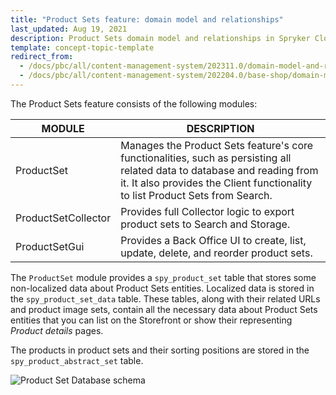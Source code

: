 ```yaml
---
title: "Product Sets feature: domain model and relationships"
last_updated: Aug 19, 2021
description: Product Sets domain model and relationships in Spryker Cloud Commerce OS, including data structures for managing and displaying product collections.
template: concept-topic-template
redirect_from:
  - /docs/pbc/all/content-management-system/202311.0/domain-model-and-relationships/product-sets-domain-model-and-relationships.html
  - /docs/pbc/all/content-management-system/202204.0/base-shop/domain-model-and-relationships/product-sets-feature-domain-model-and-relationships.html
---
```


The Product Sets feature consists of the following modules:

| MODULE | DESCRIPTION |
| --- | --- |
| ProductSet | Manages the Product Sets feature's core functionalities, such as persisting all related data to database and reading from it. It also provides the Client functionality to list Product Sets from Search. |
| ProductSetCollector | Provides full Collector logic to export product sets to Search and Storage. |
| ProductSetGui | Provides a Back Office UI to create, list, update, delete, and reorder product sets. |

The `ProductSet` module provides a `spy_product_set` table that stores some non-localized data about Product Sets entities. Localized data is stored in the `spy_product_set_data` table. These tables, along with their related URLs and product image sets, contain all the necessary data about Product Sets entities that you can list on the Storefront or show their representing *Product details* pages.

The products in product sets and their sorting positions are stored in the `spy_product_abstract_set` table.

![Product Set Database schema](https://spryker.s3.eu-central-1.amazonaws.com/docs/Features/Product+Management/Product+Sets/product_set_db_schema.png)

